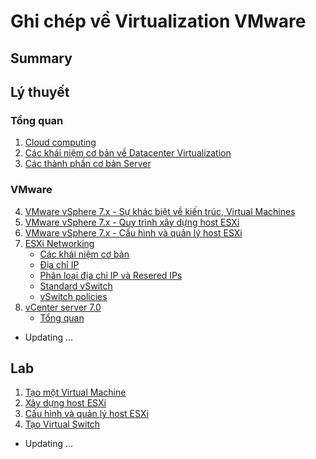 <h1> Ghi chép về Virtualization VMware </h1>


<H2> Summary</h2>

## Lý thuyết

### Tổng quan
1. [Cloud computing](Docs/0-Overview.md)
2. [Các khái niệm cơ bản về Datacenter Virtualization](Docs/Basic/1-Basics.md)
3. [Các thành phần cơ bản Server](Docs/Basic/2-Basic-Server-Fundamentals.md)

### VMware
4. [VMware vSphere 7.x - Sự khác biệt về kiến trúc, Virtual Machines](Docs/vSphere-7.x/1-Architectural-Differences&Virtual-Machines.md)
5. [VMware vSphere 7.x - Quy trình xây dựng host ESXi](Docs/vSphere-7.x/2-ESXi-Host-Build-Procedure.md)
6. [VMware vSphere 7.x - Cấu hình và quản lý host ESXi](Docs/vSphere-7.x/3-ESXi-Host-Configuration&Management.md)
7. [ESXi Networking](Docs/vSphere-7.x/4-ESXi-Networking.md)
   - [Các khái niệm cơ bản](Docs/vSphere-7.x/4-ESXi-Networking.md#i-khái-niệm-cơ-bản-về-mạng)
   - [Địa chỉ IP](Docs/vSphere-7.x/4-ESXi-Networking.md#ii-ip-addressing)
   - [Phân loại địa chỉ IP và Resered IPs](Docs/vSphere-7.x/4-ESXi-Networking.md#iii-phân-loại-địa-chỉ-ip--resered-ips)
   - [Standard vSwitch](Docs/vSphere-7.x/5-ESXi-Host-Networking-2.md)
   - [vSwitch policies](Docs/vSphere-7.x/6-vSwitch-policies.md)
8. [vCenter server 7.0](Docs/vCenter-server-7.x)
   - [Tổng quan](Docs/vCenter-server-7.x/1-Overview.md)

- Updating ...
## Lab

1. [Tạo một Virtual Machine](Lab/1-Creating-a-VM.md)
2. [Xây dựng host ESXi](Lab/2-ESXi-Host-Build-Procedure.md)
3. [Cấu hình và quản lý host ESXi](Lab/3-Config&Management-host-ESXi.md)
4. [Tạo Virtual Switch](Lab/4-ESXi-host-networking.md)
- Updating ...